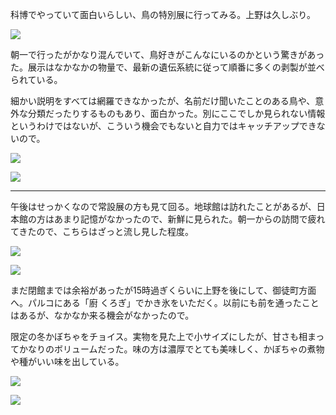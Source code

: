 科博でやっていて面白いらしい、鳥の特別展に行ってみる。上野は久しぶり。

![](https://photos.old.apkas.net/medium/202501/20250125-091317.webp)

朝一で行ったがかなり混んでいて、鳥好きがこんなにいるのかという驚きがあった。展示はなかなかの物量で、最新の遺伝系統に従って順番に多くの剥製が並べられている。

細かい説明をすべては網羅できなかったが、名前だけ聞いたことのある鳥や、意外な分類だったりするものもあり、面白かった。別にここでしか見られない情報というわけではないが、こういう機会でもないと自力ではキャッチアップできないので。

![](https://photos.old.apkas.net/medium/202501/20250125-101448.webp)

![](https://photos.old.apkas.net/medium/202501/20250125-104416.webp)

---

午後はせっかくなので常設展の方も見て回る。地球館は訪れたことがあるが、日本館の方はあまり記憶がなかったので、新鮮に見られた。朝一からの訪問で疲れてきたので、こちらはざっと流し見した程度。

![](https://photos.old.apkas.net/medium/202501/20250125-132921.webp)

![](https://photos.old.apkas.net/medium/202501/20250125-143108.webp)

まだ閉館までは余裕があったが15時過ぎくらいに上野を後にして、御徒町方面へ。パルコにある「廚 くろぎ」でかき氷をいただく。以前にも前を通ったことはあるが、なかなか来る機会がなかったので。

限定の冬かぼちゃをチョイス。実物を見た上で小サイズにしたが、甘さも相まってかなりのボリュームだった。味の方は濃厚でとても美味しく、かぼちゃの煮物や種がいい味を出している。

![](https://photos.old.apkas.net/medium/202501/20250125-152908.webp)

![](https://photos.old.apkas.net/medium/202501/20250125-155744.webp)

